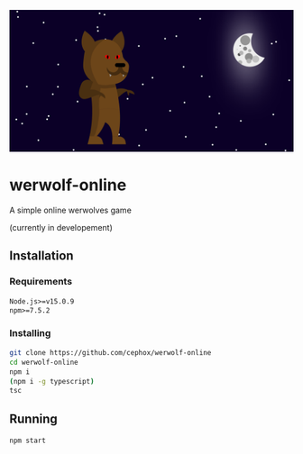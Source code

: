 ![Social Image](./public/assets/social.svg)

# werwolf-online
A simple online werwolves game

(currently in developement)

## Installation

### Requirements
```
Node.js>=v15.0.9
npm>=7.5.2
```

### Installing
```bash
git clone https://github.com/cephox/werwolf-online
cd werwolf-online
npm i
(npm i -g typescript)
tsc
```

## Running
```bash
npm start
```
